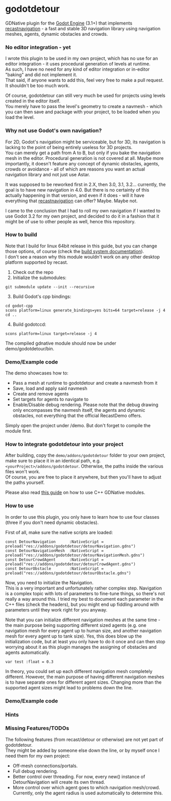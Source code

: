# godotdetour
 GDNative plugin for the [Godot Engine](https://godotengine.org/) (3.1+) that implements [recastnavigation](https://github.com/recastnavigation/recastnavigation) - a fast and stable 3D navigation library using navigation meshes, agents, dynamic obstacles and crowds.  

### No editor integration - yet
I wrote this plugin to be used in my own project, which has no use for an editor integration - it uses procedural generation of levels at runtime.  
As such, I have no need for any kind of editor integration or in-editor "baking" and did not implement it.  
That said, if anyone wants to add this, feel very free to make a pull request. It shouldn't be too much work.

Of course, godotdetour can still very much be used for projects using levels created in the editor itself.  
You merely have to pass the level's geometry to create a navmesh - which you can then save and package with your project, to be loaded when you load the level.

### Why not use Godot's own navigation?
For 2D, Godot's navigation might be serviceable, but for 3D, its navigation is lacking to the point of being entirely useless for 3D projects.  
You can merely get a path from A to B, but only if you bake the navigation mesh in the editor. Procedural generation is not covered at all. Maybe more importantly, it doesn't feature any concept of dynamic obstacles, agents, crowds or avoidance - all of which are reasons you want an actual navigation library and not just use Astar.

It was supposed to be reworked first in 2.X, then 3.0, 3.1, 3.2... currently, the goal is to have new navigation in 4.0. But there is no certainty of this actually happening in that version, and even if it does - will it have everything that [recastnavigation](https://github.com/recastnavigation/recastnavigation) can offer? Maybe. Maybe not.

I came to the conclusion that I had to roll my own navigation if I wanted to use Godot 3.2 for my own project, and decided to do it in a fashion that it might be of use to other people as well, hence this repository.

### How to build
Note that I build for linux 64bit release in this guide, but you can change those options, of course (check the [build system documentation](https://docs.godotengine.org/en/3.1/development/compiling/introduction_to_the_buildsystem.html)).  
I don't see a reason why this module wouldn't work on any other desktop platform supported by recast.

1. Check out the repo
2. Initialize the submodules:  

```
git submodule update --init --recursive
```

3. Build Godot's cpp bindings:  
```
cd godot-cpp
scons platform=linux generate_bindings=yes bits=64 target=release -j 4
cd ..
```
4. Build godotccd:
```
scons platform=linux target=release -j 4
```
The compiled gdnative module should now be under demo/godotdetour/bin.

### Demo/Example code
The demo showcases how to:
* Pass a mesh at runtime to godotdetour and create a navmesh from it
* Save, load and apply said navmesh
* Create and remove agents
* Set targets for agents to navigate to
* Enable/Disable debug rendering. Please note that the debug drawing only encompasses the navmesh itself, the agents and dynamic obstacles, not everything that the official RecastDemo offers.

Simply open the project under /demo. But don't forget to compile the module first.

### How to integrate godotdetour into your project
After building, copy the `demo/addons/godotdetour` folder to your own project, make sure to place it in an identical path, e.g. `<yourProject>/addons/godotdetour`. Otherwise, the paths inside the various files won't work.  
Of course, you are free to place it anywhere, but then you'll have to adjust the paths yourself.

Please also read [this guide](https://docs.godotengine.org/en/3.1/tutorials/plugins/gdnative/gdnative-cpp-example.html#using-the-gdnative-module) on how to use C++ GDNative modules.

### How to use
In order to use this plugin, you only have to learn how to use four classes (three if you don't need dynamic obstacles).  

First of all, make sure the native scripts are loaded:
```GDScript
const DetourNavigation 		:NativeScript = preload("res://addons/godotdetour/detourNavigation.gdns")
const DetourNavigationMesh 	:NativeScript = preload("res://addons/godotdetour/detourNavigationMesh.gdns")
const DetourCrowdAgent 	    :NativeScript = preload("res://addons/godotdetour/detourCrowdAgent.gdns")
const DetourObstacle 	    :NativeScript = preload("res://addons/godotdetour/detourObstacle.gdns")
```

Now, you need to initialize the Navigation.  
This is a very important and unfortunately rather complex step. Navigation is a complex topic with lots of parameters to fine-tune things, so there's not really a way around this. I tried my best to document each parameter in the C++ files (check the headers), but you might end up fiddling around with parameters until they work right for you anyway.  

Note that you can initialize different navigation meshes at the same time - the main purpose being supporting different sized agents (e.g. one navigation mesh for every agent up to human size, and another navigation mesh for every agent up to tank size).
Yes, this does blow up the initialization code, but at least you only have to do it once and can then stop worrying about it as this plugin manages the assigning of obstacles and agents automatically.
```GDScript
var test :float = 0.3
```

In theory, you could set up each different navigation mesh completely different. However, the main purpose of having different navigation meshes is to have separate ones for different agent sizes. Changing more than the supported agent sizes might lead to problems down the line.

### Demo/Example code


### Hints

### Missing Features/TODOs
The following features (from recast/detour or otherwise) are not yet part of godotdetour.  
They might be added by someone else down the line, or by myself once I need them for my own project:  
* Off-mesh connections/portals.
* Full debug rendering.
* Better control over threading. For now, every new() instance of DetourNavigation will create its own thread.
* More control over which agent goes to which navigation mesh/crowd. Currently, only the agent radius is used automatically to determine this.

